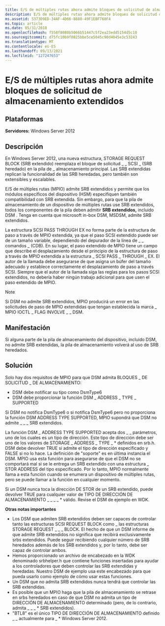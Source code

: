 ```yaml
---
title: E/S de múltiples rutas ahora admite bloques de solicitud de almacenamiento extendidos
description: E/S de múltiples rutas ahora admite bloques de solicitud de almacenamiento extendidos
ms.assetid: 5373D9ED-34AF-4D66-8888-49F1EBF768F4
ms.topic: article
ms.date: 05/31/2018
ms.openlocfilehash: f558f8088b5066b51447c5f2ea23edd5154d5c10
ms.sourcegitcommit: d75fc10b9f0825bbe5ce5045c90d4045e3c53243
ms.translationtype: MT
ms.contentlocale: es-ES
ms.lasthandoff: 09/13/2021
ms.locfileid: "127247653"
---
```

# <a name="multipath-io-now-supports-extended-storage-request-blocks"></a>E/S de múltiples rutas ahora admite bloques de solicitud de almacenamiento extendidos

## <a name="platforms"></a>Plataformas

**Servidores:** Windows Server 2012 

## <a name="description"></a>Descripción

En Windows Server 2012, una nueva estructura, STORAGE REQUEST BLOCK (SRB extendido) reemplaza el bloque de solicitud \_ \_ SCSI \_ (SRB heredado) en la pila de \_ almacenamiento principal. Las SRB extendidas replican la funcionalidad de las SRB heredadas, pero también son extensibles y escalables.

E/S de múltiples rutas (MPIO) admite SRB extendidos y permite que los módulos específicos del dispositivo (HSM) especifiquen también compatibilidad con SRB extendida. Sin embargo, para que la pila de almacenamiento de un dispositivo de múltiples rutas use SRB extendidos, todos los componentes de la pila deben admitir **SRB extendidos,** incluido DSM . Tenga en cuenta que microsoft in-box DSM, MSDSM, admite SRB extendidos.

La estructura SCSI PASS THROUGH EX no forma parte de la estructura de paso a través de MPIO extendida, ya que el paso SCSI extendido puede ser de un tamaño variable, dependiendo del depurador de la línea de \_ \_ comandos \_ (CDB). En su lugar, el paso extendido de MPIO tiene un campo que describe el desplazamiento desde el principio de la estructura de paso a través de MPIO extendida a la estructura \_ SCSI PASS \_ THROUGH \_ EX. El autor de la llamada debe asegurarse de que asigna un búfer del tamaño adecuado y establece correctamente el desplazamiento de paso a través SCSI. Siempre que el autor de la llamada siga las reglas para los pasos SCSI extendidos, no debería haber ningún trabajo adicional para que usen el paso extendido de MPIO.

> [!Note]  
> Si DSM no admite SRB extendidos, MPIO producirá un error en las solicitudes de paso de MPIO extendidas que tengan establecida la marca \_ MPIO IOCTL \_ FLAG INVOLVE \_ \_ DSM.

 

## <a name="manifestation"></a>Manifestación

Si alguna parte de la pila de almacenamiento del dispositivo, incluido DSM, no admite SRB extendidas, la pila de almacenamiento volverá al uso de SRB heredados.

## <a name="solution"></a>Solución

Solo hay dos requisitos de MPIO para que DSM admita BLOQUES \_ DE SOLICITUD \_ DE ALMACENAMIENTO:

-   DSM debe notificar su tipo como DsmType6
-   DSM debe proporcionar la función DSM \_ ADDRESS \_ TYPE \_ SUPPORTED

Si DSM no notifica DsmType6 o si notifica DsmType6 pero no proporciona la función DSM ADDRESS TYPE SUPPORTED, MPIO supondrá que DSM no admite \_ \_ \_ SRB extendidos.

La función DSM \_ ADDRESS TYPE SUPPORTED acepta dos \_ \_ parámetros, uno de los cuales es un tipo de dirección. Este tipo de dirección debe ser uno de los valores de STORAGE \_ ADDRESS \_ TYPE \_ \* definidos en srb.h. DSM debe devolver TRUE si admite el tipo de dirección especificado y FALSE si no lo hace. La definición de "soporte" es en última instancia el DSM. MPIO usa esta función para asegurarse de que el DSM no se comportará mal si se le entrega un SRB extendido con una estructura \_ STOR ADDRESS del tipo especificado. Por lo tanto, MPIO normalmente llama a esta función cuando se enumera un dispositivo de múltiples rutas, pero se puede llamar a la función en cualquier momento.

Si un DSM nunca toca la dirección DE STOR de un SRB extendido, puede devolver TRUE para cualquier valor de TIPO DE DIRECCIÓN DE ALMACENAMIENTO \_ \_ \_ \_ \* válido. Revise el DSM de ejemplo en WDK.

**Otras notas importantes**

-   Los DSM que admiten SRB extendidos deben ser capaces de controlar tanto las estructuras SCSI REQUEST BLOCK como \_ las estructuras STORAGE REQUEST \_ \_ \_ BLOCK. El hecho de que un DSM informe de que admite SRB extendidos no significa que recibirá exclusivamente srbs extendidos. Puede seguir recibiendo cualquier número de SRB heredados además de los SRB extendidos y, por lo tanto, debe ser capaz de controlar ambos.
-   Hemos proporcionado un archivo de encabezado en la WDK denominado srbhelper.h que contiene funciones insertadas para ayudar a los controladores que deben controlar las SRB extendidas y heredadas. Nuestro DSM de ejemplo usa este encabezado para que pueda usarlo como ejemplo de cómo usar estas funciones.
-   Un DSM que no admita SRB extendidos nunca tendrá que controlar las SRB extendidas.
-   Es posible que un MPIO haga que la pila de almacenamiento se retrase en srbs heredados en caso de que DSM no admita un tipo de DIRECCIÓN DE ALMACENAMIENTO determinado (pero, de lo contrario, admita \_ \_ \_ \* SRB extendidos).
-   "BTL8" es el único TIPO DE DIRECCIÓN DE ALMACENAMIENTO definido \_ \_ actualmente para \_ \* Windows Server 2012.

 

 




